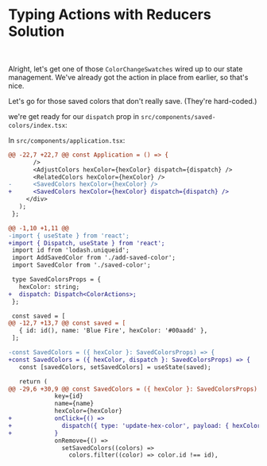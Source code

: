 # **Typing Actions with Reducers Solution**

<br>

Alright, let's get one of those `ColorChangeSwatches` wired up to our state management. We've already got the action in place from earlier, so that's nice.

Let's go for those saved colors that don't really save. (They're hard-coded.)

we're get ready for our `dispatch` prop in `src/components/saved-colors/index.tsx`:

In `src/components/application.tsx`:

```diff
@@ -22,7 +22,7 @@ const Application = () => {
       />
       <AdjustColors hexColor={hexColor} dispatch={dispatch} />
       <RelatedColors hexColor={hexColor} />
-      <SavedColors hexColor={hexColor} />
+      <SavedColors hexColor={hexColor} dispatch={dispatch} />
     </div>
   );
 };
```

```diff
@@ -1,10 +1,11 @@
-import { useState } from 'react';
+import { Dispatch, useState } from 'react';
 import id from 'lodash.uniqueid';
 import AddSavedColor from './add-saved-color';
 import SavedColor from './saved-color';

 type SavedColorsProps = {
   hexColor: string;
+  dispatch: Dispatch<ColorActions>;
 };

 const saved = [
@@ -12,7 +13,7 @@ const saved = [
   { id: id(), name: 'Blue Fire', hexColor: '#00aadd' },
 ];

-const SavedColors = ({ hexColor }: SavedColorsProps) => {
+const SavedColors = ({ hexColor, dispatch }: SavedColorsProps) => {
   const [savedColors, setSavedColors] = useState(saved);

   return (
@@ -29,6 +30,9 @@ const SavedColors = ({ hexColor }: SavedColorsProps) => {
             key={id}
             name={name}
             hexColor={hexColor}
+            onClick={() =>
+              dispatch({ type: 'update-hex-color', payload: { hexColor } })
+            }
             onRemove={() =>
               setSavedColors((colors) =>
                 colors.filter((color) => color.id !== id),
```
